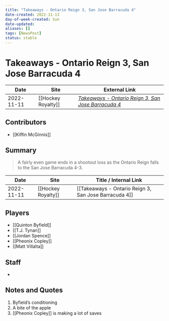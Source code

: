 ```yaml
---
title: "Takeaways - Ontario Reign 3, San Jose Barracuda 4"
date-created: 2022-11-13
day-of-week-created: Sun
date-updated: 
aliases: []
tags: [NewsPost]
status: stable
---
```


# Takeaways - Ontario Reign 3, San Jose Barracuda 4

| Date       | Site               | External Link                                                                                                                               |
| ---------- | ------------------ | ------------------------------------------------------------------------------------------------------------------------------------------- |
| 2022-11-11 | [[Hockey Royalty]] | [*Takeaways - Ontario Reign 3, San Jose Barracuda 4*](https://hockeyroyalty.com/2022/11/11/takeaways-ontario-reign-4-san-jose-barracuda-3/) |

## Contributors
- [[Kiffin McGinnis]]

## Summary
> A fairly even game ends in a shootout loss as the Ontario Reign falls to the San Jose Barracuda 4-3.

| Date       | Site               | Title / Internal Link                                 |
| ---------- | ------------------ | ----------------------------------------------------- |
| 2022-11-11 | [[Hockey Royalty]] | [[Takeaways - Ontario Reign 3, San Jose Barracuda 4]] |

## Players
- [[Quinton Byfield]]
- [[T.J. Tynan]]
- [[Jordan Spence]]
- [[Pheonix Copley]]
- [[Matt Villalta]]

## Staff
- 

## Notes and Quotes
1) Byfield’s conditioning
2) A bite of the apple
3) [[Pheonix Copley]] is making a lot of saves

